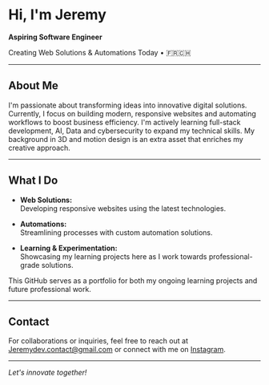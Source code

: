 # Hi, I'm Jeremy

**Aspiring Software Engineer**  

Creating Web Solutions & Automations Today • 🇫🇷🇨🇭

---

## About Me

I'm passionate about transforming ideas into innovative digital solutions. Currently, I focus on building modern, responsive websites and automating workflows to boost business efficiency. I'm actively learning full-stack development, AI, Data and cybersecurity to expand my technical skills.
My background in 3D and motion design is an extra asset that enriches my creative approach.

---

## What I Do

- **Web Solutions:**  
  Developing responsive websites using the latest technologies.

- **Automations:**  
  Streamlining processes with custom automation solutions.

- **Learning & Experimentation:**  
  Showcasing my learning projects here as I work towards professional-grade solutions.

This GitHub serves as a portfolio for both my ongoing learning projects and future professional work.

---

## Contact

For collaborations or inquiries, feel free to reach out at Jeremydev.contact@gmail.com or connect with me on [Instagram](https://www.instagram.com/jeredev.io/).

---

*Let's innovate together!*
